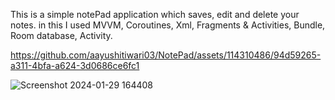 This is a simple notePad application which saves, edit and delete your notes.
in this I used MVVM, Coroutines, Xml, Fragments & Activities, Bundle, Room database, Activity.


https://github.com/aayushitiwari03/NotePad/assets/114310486/94d59265-a311-4bfa-a624-3d0686ce6fc1

![Screenshot 2024-01-29 164408](https://github.com/aayushitiwari03/NotePad/assets/114310486/4da5c9aa-f0fb-4193-b78b-dbf0e099828f)
